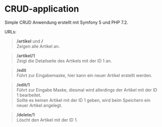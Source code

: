 # CRUD-application  
Simple CRUD Anwendung erstellt mit Symfony 5 und PHP 7.2.  
  
URLs:

> **/artikel** und **/**   
Zeigen alle Artikel an.
   
> **/artikel/1**  
Zeigt die Detailseite des Artikels mit der ID 1 an.  

> **/edit**  
Führt zur Eingabemaske, hier kann ein neuer Artikel erstellt werden.  

> **/edit/1**   
Führt zur Eingabe Maske, diesmal wird allerdings der Artikel mit der ID 1 bearbeitet.  
Sollte es keinen Artikel mit der ID 1 geben, wird beim Speichern ein neuer Artikel angelegt.

> **/delete/1**   
Löscht den Artikel mit der ID 1. 
